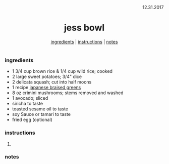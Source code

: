 <p align="right">12.31.2017</p>

<h1 align="center">jess bowl</h1>

<div align="center">
  <a href="#ingredients">ingredients</a> | 
  <a href="#instructions">instructions</a> | 
  <a href="#notes">notes</a>
</div>
<br>

### ingredients
- 1 3/4 cup brown rice & 1/4 cup wild rice; cooked
- 2 large sweet potatoes; 3/4" dice
- 2 delicata squash; cut into half moons
- 1 recipe [japanese braised greens]()
- 8 oz crimini mushrooms; stems removed and washed
- 1 avocado; sliced
- siricha to taste
- toasted sesame oil to taste
- soy Sauce or tamari to taste
- fried egg (optional)

### instructions
1. 

### notes

